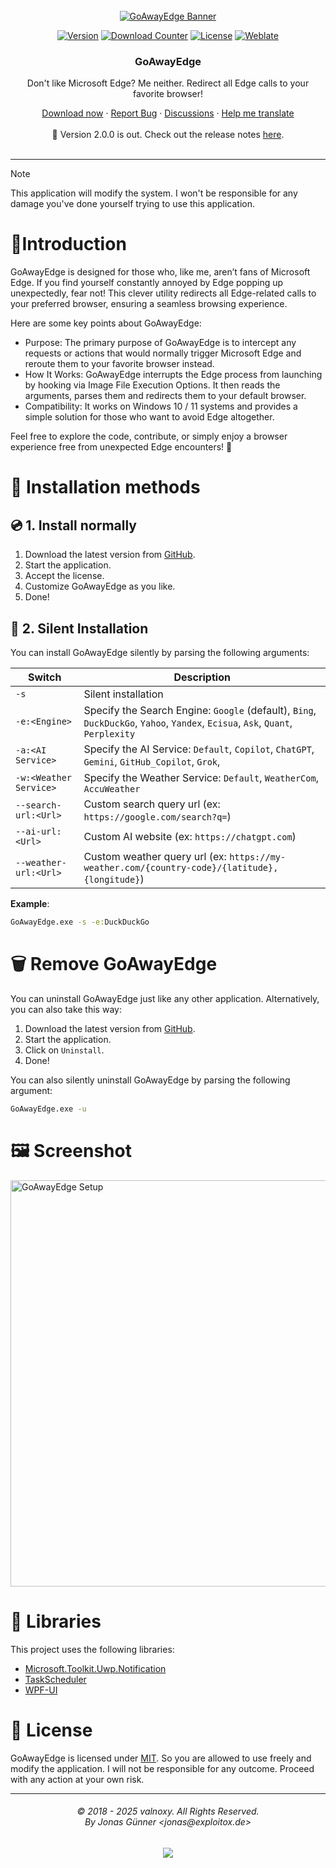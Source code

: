 <div align="center">

  <!-- PROJECT LOGO -->
  <br />
    <a href="https://goawayedge.com">
      <img src="https://dl.exploitox.de/goawayedge/gh-banner-goawayedge.png" alt="GoAwayEdge Banner">
    </a>
  <br />

  [![Version][version-shield]][version-url]
  [![Download Counter][downloads-shield]][downloads-url]
  [![License][license-shield]][license-url]
  [![Weblate][weblate-shield]][weblate-url]
</div>

[version-shield]: https://img.shields.io/github/v/release/valnoxy/GoAwayEdge?color=9565F6
[version-url]: https://github.com/valnoxy/GoAwayEdge/releases

[weblate-shield]: http://translate.valnoxy.dev/widget/goawayedge/svg-badge.svg
[weblate-url]: https://translate.valnoxy.dev/engage/goawayedge/

[downloads-shield]: https://img.shields.io/github/downloads/valnoxy/GoAwayEdge/total.svg?color=431D93
[downloads-url]: https://github.com/valnoxy/GoAwayEdge/releases

[license-shield]: https://img.shields.io/github/license/valnoxy/GoAwayEdge?color=9565F6
[license-url]: https://img.shields.io/github/license/valnoxy/GoAwayEdge

<div align="center">
  <h3 align="center">GoAwayEdge</h3>
  <p align="center">
    <p>Don't like Microsoft Edge? Me neither. Redirect all Edge calls to your favorite browser!</p>
    <a href="https://github.com/valnoxy/GoAwayEdge/releases">Download now</a>
    ·
    <a href="https://github.com/valnoxy/GoAwayEdge/issues">Report Bug</a>
    ·
    <a href="https://github.com/valnoxy/GoAwayEdge/discussions/">Discussions</a>
    ·
    <a href="https://translate.valnoxy.dev/engage/goawayedge/">Help me translate</a>
    <br />
    <br />
    🎉 Version 2.0.0 is out. Check out the release notes
    <a href="https://github.com/valnoxy/GoAwayEdge/releases">here</a>.
    <br />
    <br />
  </p>
</div>

---

> [!NOTE]
> This application will modify the system. I won't be responsible for any damage you've done yourself trying to use this application.

# 🚀Introduction
GoAwayEdge is designed for those who, like me, aren’t fans of Microsoft Edge. If you find yourself constantly annoyed by Edge popping up unexpectedly, fear not! This clever utility redirects all Edge-related calls to your preferred browser, ensuring a seamless browsing experience.

Here are some key points about GoAwayEdge:

- Purpose: The primary purpose of GoAwayEdge is to intercept any requests or actions that would normally trigger Microsoft Edge and reroute them to your favorite browser instead.
- How It Works: GoAwayEdge interrupts the Edge process from launching by hooking via Image File Execution Options. It then reads the arguments, parses them and redirects them to your default browser.
- Compatibility: It works on Windows 10 / 11 systems and provides a simple solution for those who want to avoid Edge altogether.

Feel free to explore the code, contribute, or simply enjoy a browser experience free from unexpected Edge encounters! 🚀

# 🤸 Installation methods
## 💿 1. Install normally
1. Download the latest version from [GitHub](https://github.com/valnoxy/GoAwayEdge/releases).
2. Start the application.
3. Accept the license.
4. Customize GoAwayEdge as you like.
5. Done!

## 🤫 2. Silent Installation
You can install GoAwayEdge silently by parsing the following arguments:

| Switch                   | Description                                                                                                                    |
| ------------------------ | ------------------------------------------------------------------------------------------------------------------------------ |
| `-s`                     | Silent installation                                                                                                            |
| `-e:<Engine>`            | Specify the Search Engine: `Google` (default), `Bing`, `DuckDuckGo`, `Yahoo`, `Yandex`, `Ecisua`, `Ask`, `Quant`, `Perplexity` |
| `-a:<AI Service>`        | Specify the AI Service: `Default`, `Copilot`, `ChatGPT`, `Gemini`, `GitHub_Copilot`, `Grok`,                                   |
| `-w:<Weather Service>`   | Specify the Weather Service: `Default`, `WeatherCom`, `AccuWeather`                                                            |
| `--search-url:<Url>`     | Custom search query url (ex: `https://google.com/search?q=`)                                                                   |
| `--ai-url:<Url>`         | Custom AI website (ex: `https://chatgpt.com`)                                                                                  |
| `--weather-url:<Url>`    | Custom weather query url (ex: `https://my-weather.com/{country-code}/{latitude},{longitude}`)                                  |

<b>Example</b>:

```bat
GoAwayEdge.exe -s -e:DuckDuckGo
```

# 🗑️ Remove GoAwayEdge
You can uninstall GoAwayEdge just like any other application. Alternatively, you can also take this way: 
1. Download the latest version from [GitHub](https://github.com/valnoxy/GoAwayEdge/releases).
2. Start the application.
3. Click on ```Uninstall```.
4. Done!

You can also silently uninstall GoAwayEdge by parsing the following argument:
```bat
GoAwayEdge.exe -u
```

# 🖼️ Screenshot
<img src="https://dl.exploitox.de/goawayedge/GoAwayEdge_Screenshot2.png" alt="GoAwayEdge Setup" width=650>

# 🙏 Libraries
This project uses the following libraries:
- [Microsoft.Toolkit.Uwp.Notification](https://github.com/CommunityToolkit/WindowsCommunityToolkit)
- [TaskScheduler](https://github.com/dahall/taskscheduler)
- [WPF-UI](https://github.com/lepoco/wpfui)


# 🧾 License
GoAwayEdge is licensed under [MIT](https://github.com/valnoxy/GoAwayEdge/blob/main/LICENSE). So you are allowed to use freely and modify the application. I will not be responsible for any outcome. Proceed with any action at your own risk.

<hr>
<h6 align="center">© 2018 - 2025 valnoxy. All Rights Reserved. 
<br>
By Jonas Günner &lt;jonas@exploitox.de&gt;</h6>
<p align="center">
	<a href="https://github.com/valnoxy/GoAwayEdge/blob/main/LICENSE"><img src="https://img.shields.io/static/v1.svg?style=for-the-badge&label=License&message=MIT&logoColor=d9e0ee&colorA=363a4f&colorB=b7bdf8"/></a>
</p
